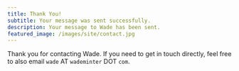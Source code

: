 ```yaml
---
title: Thank You!
subtitle: Your message was sent successfully.
description: Your message to Wade has been sent.
featured_image: /images/site/contact.jpg
---
```


Thank you for contacting Wade. If you need to get in touch directly, feel free to also email `wade` AT `wademinter` DOT `com`.
